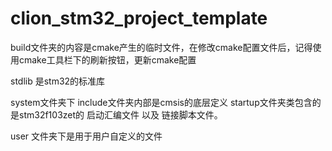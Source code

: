 # clion_stm32_project_template

build文件夹的内容是cmake产生的临时文件，在修改cmake配置文件后，记得使用cmake工具栏下的刷新按钮，更新cmake配置

stdlib 是stm32的标准库

system文件夹下 include文件夹内部是cmsis的底层定义   startup文件夹类包含的是stm32f103zet的 启动汇编文件 以及 链接脚本文件。

user 文件夹下是用于用户自定义的文件
